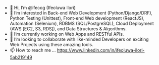 - 👋 Hi, I’m @ifecog (Ifeoluwa Ilori)
- 👀 I’m interested in Back-end Web Development (Python/Django/DRF), Python Testing (Unittest), Front-end Web development (ReactJS), Automation (Selenium), RDBMS (SQL/PostgreSQL), Cloud Deployment (AWS [EC2, S3, RDS]), and Data Structures & Algorithms.
- 🌱 I’m currently working on Web Apps and RESTful APIs.
- 💞️ I’m looking to collaborate with like-minded Developers on exciting Web Projects using these amazing tools.
- 📫 How to reach me ... https://www.linkedin.com/in/ifeoluwa-ilori-5ab219149

<!---
ifecog/ifecog is a ✨ special ✨ repository because its `README.md` (this file) appears on your GitHub profile.
You can click the Preview link to take a look at your changes.
--->
